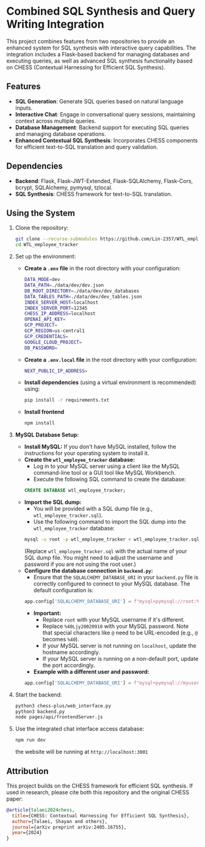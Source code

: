 
# Combined SQL Synthesis and Query Writing Integration

This project combines features from two repositories to provide an enhanced system for SQL synthesis with interactive query capabilities. The integration includes a Flask-based backend for managing databases and executing queries, as well as advanced SQL synthesis functionality based on CHESS (Contextual Harnessing for Efficient SQL Synthesis).

## Features
- **SQL Generation**: Generate SQL queries based on natural language inputs.
- **Interactive Chat**: Engage in conversational query sessions, maintaining context across multiple queries.
- **Database Management**: Backend support for executing SQL queries and managing database operations.
- **Enhanced Contextual SQL Synthesis**: Incorporates CHESS components for efficient text-to-SQL translation and query validation.

## Dependencies
- **Backend**: Flask, Flask-JWT-Extended, Flask-SQLAlchemy, Flask-Cors, bcrypt, SQLAlchemy, pymysql, tzlocal.
- **SQL Synthesis**: CHESS framework for text-to-SQL translation.

## Using the System
1. Clone the repository:
    ```bash
    git clone --recurse-submodules https://github.com/Lin-2357/WTL_employee_tracker.git
    cd WTL_employee_tracker
    ```

2. Set up the environment:
    - **Create a `.env` file** in the root directory with your configuration:
        ```bash
        DATA_MODE=dev
        DATA_PATH=./data/dev/dev.json
        DB_ROOT_DIRECTORY=./data/dev/dev_databases
        DATA_TABLES_PATH=./data/dev/dev_tables.json
        INDEX_SERVER_HOST=localhost
        INDEX_SERVER_PORT=12345
        CHESS_IP_ADDRESS=localhost
        OPENAI_API_KEY=
        GCP_PROJECT=
        GCP_REGION=us-central1
        GCP_CREDENTIALS=
        GOOGLE_CLOUD_PROJECT=
        DB_PASSWORD=
        ```
    - **Create a `.env.local` file** in the root directory with your configuration:
        ```bash
        NEXT_PUBLIC_IP_ADDRESS=
        ```
    - **Install dependencies** (using a virtual environment is recommended) using:
      ```bash
      pip install -r requirements.txt
      ```
    - **Install frontend**
      ```bash
      npm install
      ```
3. **MySQL Database Setup:**
    - **Install MySQL:** If you don't have MySQL installed, follow the instructions for your operating system to install it.
    - **Create the `wtl_employee_tracker` database:**
        - Log in to your MySQL server using a client like the MySQL command-line tool or a GUI tool like MySQL Workbench.
        - Execute the following SQL command to create the database:
        ```sql
        CREATE DATABASE wtl_employee_tracker;
        ```
    - **Import the SQL dump:**
        - You will be provided with a SQL dump file (e.g., `wtl_employee_tracker.sql`).
        - Use the following command to import the SQL dump into the `wtl_employee_tracker` database:
        ```bash
        mysql -u root -p wtl_employee_tracker < wtl_employee_tracker.sql
        ```
        (Replace `wtl_employee_tracker.sql` with the actual name of your SQL dump file. You might need to adjust the username and password if you are not using the root user.)
    - **Configure the database connection in `backend.py`:**
        - Ensure that the `SQLALCHEMY_DATABASE_URI` in your `backend.py` file is correctly configured to connect to your MySQL database. The default configuration is:
        ```python
        app.config['SQLALCHEMY_DATABASE_URI'] = f"mysql+pymysql://root:%40Ljy20020910@localhost/wtl_employee_tracker"
        ```
        - **Important:**
            - Replace `root` with your MySQL username if it's different.
            - Replace `%40Ljy20020910` with your MySQL password. Note that special characters like `@` need to be URL-encoded (e.g., `@` becomes `%40`).
            - If your MySQL server is not running on `localhost`, update the hostname accordingly.
            - If your MySQL server is running on a non-default port, update the port accordingly.
        - **Example with a different user and password:**
        ```python
        app.config['SQLALCHEMY_DATABASE_URI'] = f"mysql+pymysql://myuser:mypassword@192.168.1.100/wtl_employee_tracker"
        ```
4. Start the backend:
    ```bash
    python3 chess-plus/web_interface.py
    python3 backend.py
    node pages/api/frontendServer.js    
    ```

5. Use the integrated chat interface access database:
    ```bash
    npm run dev
    ```
    the website will be running at `http://localhost:3001`

## Attribution
This project builds on the CHESS framework for efficient SQL synthesis. If used in research, please cite both this repository and the original CHESS paper:

```bibtex
@article{talaei2024chess,
  title={CHESS: Contextual Harnessing for Efficient SQL Synthesis},
  author={Talaei, Shayan and others},
  journal={arXiv preprint arXiv:2405.16755},
  year={2024}
}
```
